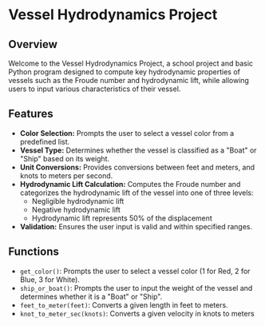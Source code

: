 # Vessel Hydrodynamics Project

## Overview
Welcome to the Vessel Hydrodynamics Project, a school project and basic Python program designed to compute key hydrodynamic properties of vessels such as the Froude number and hydrodynamic lift, while allowing users to input various characteristics of their vessel.

## Features

- **Color Selection:** Prompts the user to select a vessel color from a predefined list.
- **Vessel Type:** Determines whether the vessel is classified as a "Boat" or "Ship" based on its weight.
- **Unit Conversions:** Provides conversions between feet and meters, and knots to meters per second.
- **Hydrodynamic Lift Calculation:** Computes the Froude number and categorizes the hydrodynamic lift of the vessel into one of three levels: 
  - Negligible hydrodynamic lift
  - Negative hydrodynamic lift
  - Hydrodynamic lift represents 50% of the displacement
- **Validation:** Ensures the user input is valid and within specified ranges.

## Functions

- `get_color()`: Prompts the user to select a vessel color (1 for Red, 2 for Blue, 3 for White).
- `ship_or_boat()`: Prompts the user to input the weight of the vessel and determines whether it is a "Boat" or "Ship".
- `feet_to_meter(feet)`: Converts a given length in feet to meters.
- `knot_to_meter_sec(knots)`: Converts a given velocity in knots to meters

